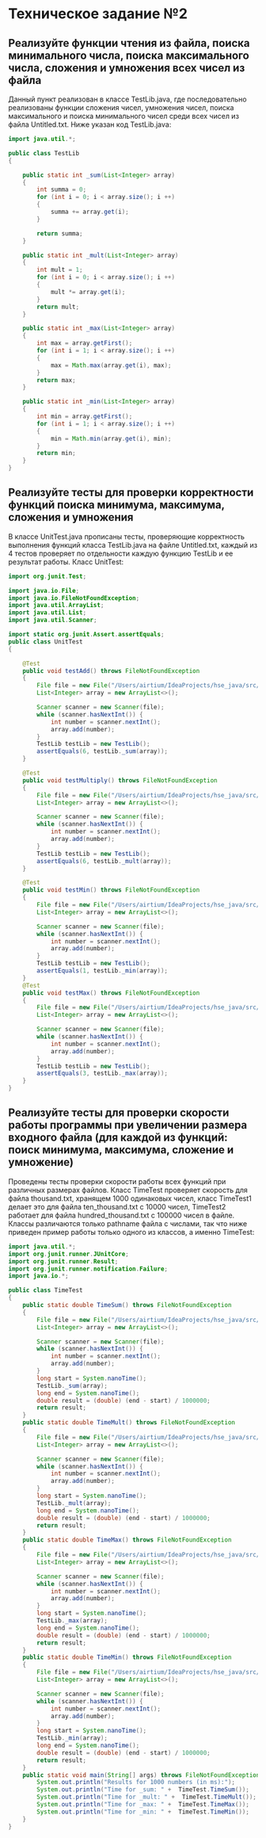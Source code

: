 # Техническое задание №2
## Реализуйте функции чтения из файла, поиска минимального числа, поиска максимального числа, сложения и умножения всех чисел из файла
Данный пункт реализован в классе TestLib.java, где последовательно реализованы функции сложения чисел, умножения чисел, поиска максимального и поиска минимального чисел среди всех чисел из файла Untitled.txt. Ниже указан код TestLib.java:
``` java
import java.util.*;

public class TestLib
{

    public static int _sum(List<Integer> array)
    {
        int summa = 0;
        for (int i = 0; i < array.size(); i ++)
        {
            summa += array.get(i);
        }

        return summa;
    }

    public static int _mult(List<Integer> array)
    {
        int mult = 1;
        for (int i = 0; i < array.size(); i ++)
        {
            mult *= array.get(i);
        }
        return mult;
    }

    public static int _max(List<Integer> array)
    {
        int max = array.getFirst();
        for (int i = 1; i < array.size(); i ++)
        {
            max = Math.max(array.get(i), max);
        }
        return max;
    }

    public static int _min(List<Integer> array)
    {
        int min = array.getFirst();
        for (int i = 1; i < array.size(); i ++)
        {
            min = Math.min(array.get(i), min);
        }
        return min;
    }
}
```
## Реализуйте тесты для проверки корректности функций поиска минимума, максимума, сложения и умножения
В классе UnitTest.java прописаны тесты, проверяющие корректность выполнения функций класса TestLib.java на файле Untitled.txt, каждый из 4 тестов проверяет по отдельности каждую функцию TestLib и ее результат работы.
Класс UnitTest:
``` java
import org.junit.Test;

import java.io.File;
import java.io.FileNotFoundException;
import java.util.ArrayList;
import java.util.List;
import java.util.Scanner;

import static org.junit.Assert.assertEquals;
public class UnitTest
{

    @Test
    public void testAdd() throws FileNotFoundException
    {
        File file = new File("/Users/airtium/IdeaProjects/hse_java/src/Untitled.txt");
        List<Integer> array = new ArrayList<>();

        Scanner scanner = new Scanner(file);
        while (scanner.hasNextInt()) {
            int number = scanner.nextInt();
            array.add(number);
        }
        TestLib testLib = new TestLib();
        assertEquals(6, testLib._sum(array));
    }

    @Test
    public void testMultiply() throws FileNotFoundException
    {
        File file = new File("/Users/airtium/IdeaProjects/hse_java/src/Untitled.txt");
        List<Integer> array = new ArrayList<>();

        Scanner scanner = new Scanner(file);
        while (scanner.hasNextInt()) {
            int number = scanner.nextInt();
            array.add(number);
        }
        TestLib testLib = new TestLib();
        assertEquals(6, testLib._mult(array));
    }

    @Test
    public void testMin() throws FileNotFoundException
    {
        File file = new File("/Users/airtium/IdeaProjects/hse_java/src/Untitled.txt");
        List<Integer> array = new ArrayList<>();

        Scanner scanner = new Scanner(file);
        while (scanner.hasNextInt()) {
            int number = scanner.nextInt();
            array.add(number);
        }
        TestLib testLib = new TestLib();
        assertEquals(1, testLib._min(array));
    }
    @Test
    public void testMax() throws FileNotFoundException
    {
        File file = new File("/Users/airtium/IdeaProjects/hse_java/src/Untitled.txt");
        List<Integer> array = new ArrayList<>();

        Scanner scanner = new Scanner(file);
        while (scanner.hasNextInt()) {
            int number = scanner.nextInt();
            array.add(number);
        }
        TestLib testLib = new TestLib();
        assertEquals(3, testLib._max(array));
    }
}
```
## Реализуйте тесты для проверки скорости работы программы при увеличении размера входного файла (для каждой из функций: поиск минимума, максимума, сложение и умножение)
Проведены тесты проверки скорости работы всех функций при различных размерах файлов. Класс TimeTest проверяет скорость для файла thousand.txt, хранящем 1000 одинаковых чисел, класс TimeTest1 делает это для файла ten_thousand.txt с 10000 чисел, TimeTest2 работает для файла hundred_thousand.txt с 100000 чисел в файле. Классы различаются только pathname файла с числами, так что ниже приведен пример работы только одного из классов, а именно TimeTest:
```java
import java.util.*;
import org.junit.runner.JUnitCore;
import org.junit.runner.Result;
import org.junit.runner.notification.Failure;
import java.io.*;

public class TimeTest
{
    public static double TimeSum() throws FileNotFoundException
    {
        File file = new File("/Users/airtium/IdeaProjects/hse_java/src/thousand.txt");
        List<Integer> array = new ArrayList<>();

        Scanner scanner = new Scanner(file);
        while (scanner.hasNextInt()) {
            int number = scanner.nextInt();
            array.add(number);
        }
        long start = System.nanoTime();
        TestLib._sum(array);
        long end = System.nanoTime();
        double result = (double) (end - start) / 1000000;
        return result;
    }
    public static double TimeMult() throws FileNotFoundException
    {
        File file = new File("/Users/airtium/IdeaProjects/hse_java/src/thousand.txt");
        List<Integer> array = new ArrayList<>();

        Scanner scanner = new Scanner(file);
        while (scanner.hasNextInt()) {
            int number = scanner.nextInt();
            array.add(number);
        }
        long start = System.nanoTime();
        TestLib._mult(array);
        long end = System.nanoTime();
        double result = (double) (end - start) / 1000000;
        return result;
    }
    public static double TimeMax() throws FileNotFoundException
    {
        File file = new File("/Users/airtium/IdeaProjects/hse_java/src/thousand.txt");
        List<Integer> array = new ArrayList<>();

        Scanner scanner = new Scanner(file);
        while (scanner.hasNextInt()) {
            int number = scanner.nextInt();
            array.add(number);
        }
        long start = System.nanoTime();
        TestLib._max(array);
        long end = System.nanoTime();
        double result = (double) (end - start) / 1000000;
        return result;
    }
    public static double TimeMin() throws FileNotFoundException
    {
        File file = new File("/Users/airtium/IdeaProjects/hse_java/src/thousand.txt");
        List<Integer> array = new ArrayList<>();

        Scanner scanner = new Scanner(file);
        while (scanner.hasNextInt()) {
            int number = scanner.nextInt();
            array.add(number);
        }
        long start = System.nanoTime();
        TestLib._min(array);
        long end = System.nanoTime();
        double result = (double) (end - start) / 1000000;
        return result;
    }
    public static void main(String[] args) throws FileNotFoundException {
        System.out.println("Results for 1000 numbers (in ms):");
        System.out.println("Time for _sum: " +  TimeTest.TimeSum());
        System.out.println("Time for _mult: " +  TimeTest.TimeMult());
        System.out.println("Time for _max: " +  TimeTest.TimeMax());
        System.out.println("Time for _min: " +  TimeTest.TimeMin());
    }
}
```
